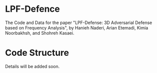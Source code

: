 # LPF-Defence

The Code and Data for the paper "LPF-Defense: 3D Adversarial Defense
based on Frequency Analysis", by Hanieh Naderi, Arian Etemadi, Kimia Noorbakhsh, and Shohreh Kasaei.

# Code Structure
Details will be added soon.
